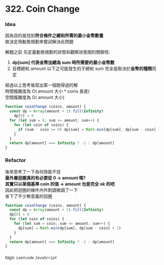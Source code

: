 # 322. Coin Change

### Idea

因為目的是找到**符合條件之總和所需的最小金幣數量**<br/>
故決定用動態規劃來嘗試解決此問題

解題之前 先定義動態規劃的狀態和觀察狀態間的關聯性:
1. **dp[sum] 代表金幣加總為 sum 時所需要的最小金幣數**
2. 目標總和 amount 以下之可能發生的子總和 sum 完全是取決於**金幣的種類**而定

經過以上思考後寫出第一個跑得過的解<br/>
時間複雜度為 O( amount 大小 * coins 長度)<br/>
空間複雜度為 O( amount 大小)

```javascript
function coinChange (coins, amount) {
  const dp = Array(amount + 1).fill(Infinity)
	dp[0] = 0
  for (let sum = 0; sum <= amount; sum++) {
    for (let coin of coins) {
      if (sum - coin >= 0) dp[sum] = Math.min(dp[sum], dp[sum - coin] + 1)
    }
  }
  return dp[amount] === Infinity ? -1 : dp[amount]
}
```

### Refactor

後來思考了一下為何效能不佳<br/>
**最外層迴圈真的有必要從 0 → amount 嗎?**<br/>
**其實只以某個基準 coin 的值 → amount 也是完全 ok 的吧**<br/>
因此把迴圈的條件內外對調微調了一下<br/>
省下了不少無意義的回圈

```javascript
function coinChange (coins, amount) {
  const dp = Array(amount + 1).fill(Infinity)
  dp[0] = 0
  for (let coin of coins) {
    for (let sum = coin; sum <= amount; sum++) {
      dp[sum] = Math.min(dp[sum], dp[sum - coin] + 1)
    }
  }
  return dp[amount] === Infinity ? -1 : dp[amount]
}
```

###### tags: `Leetcode` `JavaScript`